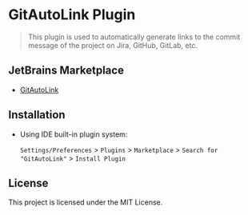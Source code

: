 <!-- Plugin description -->

# GitAutoLink Plugin

> This plugin is used to automatically generate links to the commit message of the project on Jira, GitHub, GitLab, etc.

<!-- Plugin description end -->

## JetBrains Marketplace

- [GitAutoLink](https://plugins.jetbrains.com/plugin/21448-gitautolink)

## Installation

- Using IDE built-in plugin system:

  `Settings/Preferences` > `Plugins` > `Marketplace` > `Search for "GitAutoLink"` >
  `Install Plugin`

## License

This project is licensed under the MIT License.
